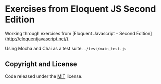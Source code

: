 # Exercises from Eloquent JS Second Edition

Working through exercises from [Eloquent Javascript - Second Edition] (http://eloquentjavascript.net/).

Using Mocha and Chai as a test suite.
`./test/main_test.js`

## Copyright and License

Code released under the [MIT](https://github.com/chrisj-skinner/eloquent-javascript-exercises/blob/master/LICENSE) license.
